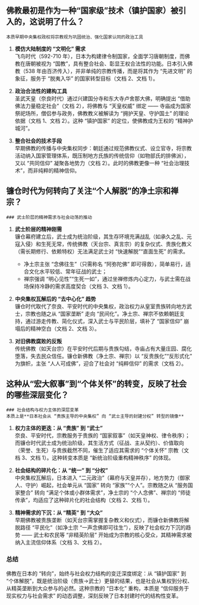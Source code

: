 ## 佛教最初是作为一种“国家级”技术（镇护国家）被引入的，这说明了什么？
	本质早期中央集权政权将宗教视为巩固统治、强化国家认同的政治工具

1. **模仿大陆制度的 “文明化” 需求**  
    飞鸟时代（592-710 年），日本为构建律令制国家，全面学习唐朝制度，而佛教在唐朝被视为 “国教”，具有整合社会、彰显王权合法性的功能。日本引入佛教（538 年由百济传入），并非单纯的宗教传播，而是将其作为 “先进文明” 的象征，服务于 “脱夷入华” 的国家转型目标（文档 2、文档 1）。
    
2. **政治合法性的建构工具**  
    圣武天皇（奈良时代）通过兴建国分寺和东大寺卢舍那大佛，明确提出 “借助佛法力量稳定社会”（文档 2），将佛教与 “天皇权威” 绑定 —— 寺庙成为国家祭祀场所，僧侣参与政务，佛教教义被解读为 “拥护天皇、守护国土” 的理论依据（文档 1、文档 2）。这种 “镇护国家” 的定位，使佛教成为王权的 “精神护城河”。
    
3. **整合社会的技术手段**  
    早期佛教的传播与中央集权同步：朝廷通过规范佛教仪式、设立官寺，将宗教活动纳入国家管理体系，既压制地方氏族的传统信仰（如物部氏的排佛派），又以 “共同信仰” 凝聚各地势力（文档 2）。此时的佛教更像一种 “社会治理技术”，而非纯粹的精神信仰。
## 镰仓时代为何转向了关注“个人解脱”的净土宗和禅宗？
	### 武士阶层的精神需求与社会动荡的推动
1. **武士阶层的精神刚需**  
    镰仓幕府建立后，武士成为统治阶级，其生存环境充满战乱（如承久之乱、元寇入侵）和生死无常，传统佛教（天台宗、真言宗）的复杂仪式、贵族化教义（需长期修行、依赖特权）无法满足武士对 “快速解脱”“直面生死” 的需求。
    
    - 净土宗主张 “念佛往生”（只需称名 “阿弥陀佛” 即可得救），简单易行，适合文化水平较低、常年征战的武士；
    - 禅宗强调 “明心见性”“生死一如”，通过坐禅修炼内心定力，与武士需在战场保持冷静的需求高度契合（文档 3、文档 1）。
2. **中央集权瓦解后的 “去中心化” 趋势**  
    镰仓时代取代了奈良、平安时代的中央集权，政治权力从皇室贵族转向地方武士，宗教也随之从 “国家垄断” 走向 “民间化”。净土宗、禅宗不依赖朝廷支持，通过游走传教、简化仪式，深入武士与平民阶层，填补了 “国家信仰” 崩塌后的精神空白（文档 2、文档 3）。
    
3. **对旧佛教腐败的反叛**  
    传统佛教（如天台宗）在平安时代后期与贵族勾结，寺庙占有大量庄园、腐化堕落，失去民众信任。镰仓新佛教（净土宗、禅宗）以 “反贵族化”“反形式化” 为旗帜，主张 “人人可成佛”，迎合了社会对 “纯粹信仰” 的需求（文档 2）。

## 这种从“宏大叙事”到“个体关怀”的转变，反映了社会的哪些深层变化？
	### 社会结构与权力主体的深层变革
	本质上是**日本社会从 “贵族主导的中央集权” 向 “武士主导的封建分权” 转型的镜像**
1. **权力主体的更迭：从 “贵族” 到 “武士”**  
    奈良、平安时代，宗教服务于贵族的 “国家叙事”（如天皇神权、律令秩序）；而镰仓时代武士成为统治阶级，其生活方式（征战、主从契约）、价值取向（荣誉、生死）与贵族截然不同，催生了适应其需求的 “个体关怀” 宗教（文档 3、文档 1）。这种转变本质是 “新统治阶级重构精神秩序” 的体现。
    
2. **社会结构的碎片化：从 “统一” 到 “分权”**  
    中央集权瓦解后，日本进入 “二元政治”（幕府与天皇并存），地方势力（御家人、守护）崛起，社会单元从 “国家” 转向 “家族”“个人”。宗教随之从 “服务国家整合” 转向 “满足个体或小群体需求”，净土宗的 “个人念佛”、禅宗的 “师徒传承”，均适应了这种碎片化的社会结构（文档 2、文档 1）。
    
3. **精神需求的下沉：从 “精英” 到 “大众”**  
    早期佛教被贵族垄断（如天台宗需掌握复杂教义和仪式），而镰仓新佛教将解脱路径 “平民化”（如净土宗 “一声念佛即可往生”），反映了社会权力下沉的趋势 —— 武士和农民等 “非精英阶层” 开始成为宗教的核心受众，其精神需求被纳入主流信仰体系（文档 3、文档 2）。
    

### 总结

佛教在日本的 “转向”，始终与社会权力结构的变迁深度绑定：从 “镇护国家” 到 “个体解脱”，既是统治阶级（贵族→武士）更替的结果，也是社会从集权到分权、从精英垄断到大众参与的必然。这种宗教的 “日本化” 重构，本质是 “信仰服务于现实权力与社会需求” 的动态调整，深刻反映了日本封建时代的结构性变革。
